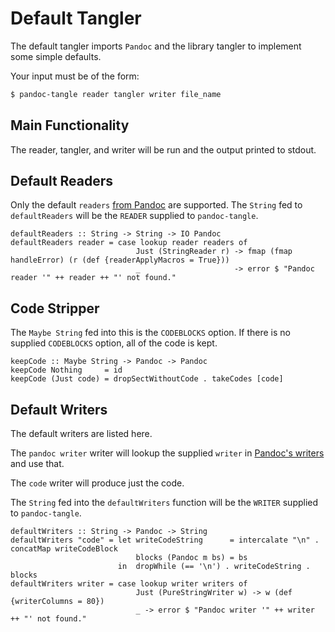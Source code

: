 Default Tangler
===============

The default tangler imports `Pandoc` and the library tangler to implement some
simple defaults.

Your input must be of the form:

``` {.sh .example}
$ pandoc-tangle reader tangler writer file_name
```

Main Functionality
------------------

The reader, tangler, and writer will be run and the output printed to stdout.

Default Readers
---------------

Only the default `readers` [from
Pandoc](https://hackage.haskell.org/package/pandoc-1.17.2/docs/Text-Pandoc.html#g:4)
are supported. The `String` fed to `defaultReaders` will be the `READER`
supplied to `pandoc-tangle`.

``` {.haskell .main .example}
defaultReaders :: String -> String -> IO Pandoc
defaultReaders reader = case lookup reader readers of
                            Just (StringReader r) -> fmap (fmap handleError) (r (def {readerApplyMacros = True}))
                            _                     -> error $ "Pandoc reader '" ++ reader ++ "' not found."
```

Code Stripper
-------------

The `Maybe String` fed into this is the `CODEBLOCKS` option. If there is no
supplied `CODEBLOCKS` option, all of the code is kept.

``` {.haskell .main .example}
keepCode :: Maybe String -> Pandoc -> Pandoc
keepCode Nothing     = id
keepCode (Just code) = dropSectWithoutCode . takeCodes [code]
```

Default Writers
---------------

The default writers are listed here.

The `pandoc writer` writer will lookup the supplied `writer` in [Pandoc's
writers](https://hackage.haskell.org/package/pandoc-1.17.2/docs/Text-Pandoc.html#g:4)
and use that.

The `code` writer will produce just the code.

The `String` fed into the `defaultWriters` function will be the `WRITER`
supplied to `pandoc-tangle`.

``` {.haskell .main .example}
defaultWriters :: String -> Pandoc -> String
defaultWriters "code" = let writeCodeString      = intercalate "\n" . concatMap writeCodeBlock
                            blocks (Pandoc m bs) = bs
                        in  dropWhile (== '\n') . writeCodeString . blocks
defaultWriters writer = case lookup writer writers of
                            Just (PureStringWriter w) -> w (def {writerColumns = 80})
                            _ -> error $ "Pandoc writer '" ++ writer ++ "' not found."
```
